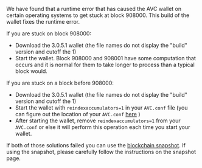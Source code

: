 We have found that a runtime error that has caused the AVC wallet on certain operating systems to get stuck at block 908000. This build of the wallet fixes the runtime error.

If you are stuck on block 908000:
- Download the 3.0.5.1 wallet (the file names do not display the "build" version and cutoff the 1)
- Start the wallet. Block 908000 and 908001 have some computation that occurs and it is normal for them to take longer to process than a typical block would.

If you are stuck on a block before 908000:
- Download the 3.0.5.1 wallet (the file names do not display the "build" version and cutoff the 1)
- Start the wallet with `reindexaccumulators=1` in your `AVC.conf` file (you can figure out the location of your `AVC.conf` [here](https://AVC.freshdesk.com/support/solutions/articles/30000004664-where-are-my-wallet-dat-blockchain-and-configuration-conf-files-located-) )
- After starting the wallet, remove `reindexaccumulators=1` from your `AVC.conf` or else it will perform this operation each time you start your wallet.

If both of those solutions failed you can use the [blockchain snapshot](http://178.254.23.111/~pub/AVC/Daily-Snapshots-Html/AVC-Daily-Snapshots.html). If using the snapshot, please carefully follow the instructions on the snapshot page.
